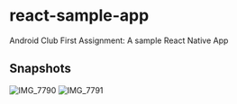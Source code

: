 # react-sample-app
Android Club First Assignment: A sample React Native App


## Snapshots

![IMG_7790](https://user-images.githubusercontent.com/65623338/118400706-5c90e180-b680-11eb-9dc4-736fdd0a18e1.PNG)
![IMG_7791](https://user-images.githubusercontent.com/65623338/118400712-60246880-b680-11eb-9a22-536863acfc52.PNG)
